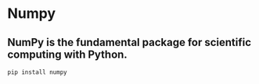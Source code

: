 # Numpy
## NumPy is the fundamental package for scientific computing with Python.
```markdown
pip install numpy
```
